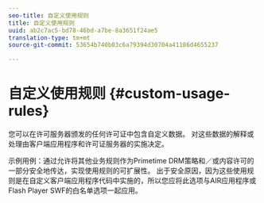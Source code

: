 ```yaml
---
seo-title: 自定义使用规则
title: 自定义使用规则
uuid: ab2c7ac5-bd78-46bd-a7be-8a3651f24ae5
translation-type: tm+mt
source-git-commit: 53654b740b03c6a79394d30704a41186d4655237

---
```



# 自定义使用规则 {#custom-usage-rules}

您可以在许可服务器颁发的任何许可证中包含自定义数据。 对这些数据的解释或处理由客户端应用程序和许可证服务器的实施决定。

示例用例：通过允许将其他业务规则作为Primetime DRM策略和／或内容许可的一部分安全地传达，实现使用规则的可扩展性。 出于安全原因，因为这些使用规则是在自定义客户端应用程序代码中实施的，所以您应将此选项与AIR应用程序或Flash Player SWF的白名单选项一起应用。
